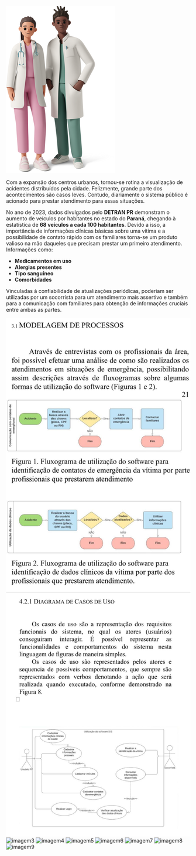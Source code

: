 ![Logo](images/docs2.png)

Com a expansão dos centros urbanos, tornou-se rotina a visualização de acidentes distribuídos pela cidade. Felizmente, grande parte dos acontecimentos são casos leves. Contudo, diariamente o sistema público é acionado para prestar atendimento para essas situações.

No ano de 2023, dados divulgados pelo **DETRAN PR** demonstram o aumento de veículos por habitantes no estado do **Paraná**, chegando à estatística de **68 veículos a cada 100 habitantes**. Devido a isso, a importância de informações clínicas básicas sobre uma vítima e a possibilidade de contato rápido com os familiares torna-se um produto valioso na mão daqueles que precisam prestar um primeiro atendimento. Informações como:

- **Medicamentos em uso**
- **Alergias presentes**
- **Tipo sanguíneo**
- **Comorbidades**

Vinculadas à confiabilidade de atualizações periódicas, poderiam ser utilizadas por um socorrista para um atendimento mais assertivo e também para a comunicação com familiares para obtenção de informações cruciais entre ambas as partes.

![imagem1](images/image1.jpg)
![imagem2](images/image2.jpg)
![imagem3](images/image3.png)
![imagem4](images/image9.png)
![imagem5](images/image4.png)
![imagem6](images/image5.png)
![imagem7](images/image6.png)
![imagem8](images/image7.png)
![imagem9](images/image8.png)




